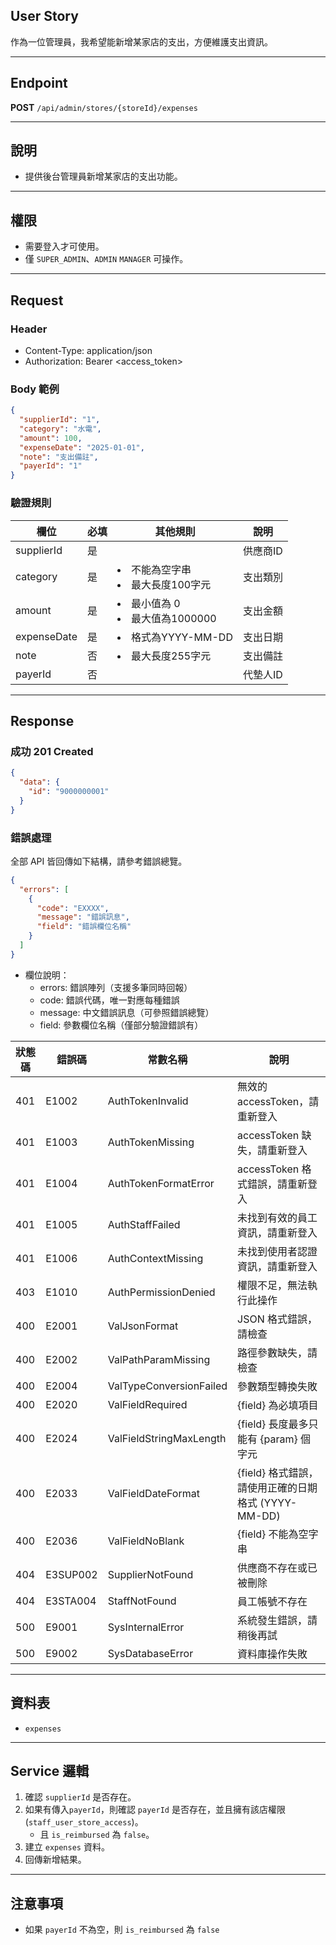 ## User Story

作為一位管理員，我希望能新增某家店的支出，方便維護支出資訊。

---

## Endpoint

**POST** `/api/admin/stores/{storeId}/expenses`

---

## 說明

- 提供後台管理員新增某家店的支出功能。

---

## 權限

- 需要登入才可使用。
- 僅 `SUPER_ADMIN`、`ADMIN` `MANAGER` 可操作。

---

## Request

### Header

- Content-Type: application/json
- Authorization: Bearer <access_token>

### Body 範例

```json
{
  "supplierId": "1",
  "category": "水電",
  "amount": 100,
  "expenseDate": "2025-01-01",
  "note": "支出備註",
  "payerId": "1"
}
```

### 驗證規則

| 欄位        | 必填 | 其他規則                            | 說明     |
| ----------- | ---- | ----------------------------------- | -------- |
| supplierId  | 是   |                                     | 供應商ID |
| category    | 是   | <li>不能為空字串<li>最大長度100字元 | 支出類別 |
| amount      | 是   | <li>最小值為 0<li>最大值為1000000   | 支出金額 |
| expenseDate | 是   | <li>格式為YYYY-MM-DD                | 支出日期 |
| note        | 否   | <li>最大長度255字元                 | 支出備註 |
| payerId     | 否   |                                     | 代墊人ID |

---

## Response

### 成功 201 Created

```json
{
  "data": {
    "id": "9000000001"
  }
}
```

### 錯誤處理

全部 API 皆回傳如下結構，請參考錯誤總覽。

```json
{
  "errors": [
    {
      "code": "EXXXX",
      "message": "錯誤訊息",
      "field": "錯誤欄位名稱"
    }
  ]
}
```

- 欄位說明：
  - errors: 錯誤陣列（支援多筆同時回報）
  - code: 錯誤代碼，唯一對應每種錯誤
  - message: 中文錯誤訊息（可參照錯誤總覽）
  - field: 參數欄位名稱（僅部分驗證錯誤有）

| 狀態碼 | 錯誤碼   | 常數名稱                | 說明                                                |
| ------ | -------- | ----------------------- | --------------------------------------------------- |
| 401    | E1002    | AuthTokenInvalid        | 無效的 accessToken，請重新登入                      |
| 401    | E1003    | AuthTokenMissing        | accessToken 缺失，請重新登入                        |
| 401    | E1004    | AuthTokenFormatError    | accessToken 格式錯誤，請重新登入                    |
| 401    | E1005    | AuthStaffFailed         | 未找到有效的員工資訊，請重新登入                    |
| 401    | E1006    | AuthContextMissing      | 未找到使用者認證資訊，請重新登入                    |
| 403    | E1010    | AuthPermissionDenied    | 權限不足，無法執行此操作                            |
| 400    | E2001    | ValJsonFormat           | JSON 格式錯誤，請檢查                               |
| 400    | E2002    | ValPathParamMissing     | 路徑參數缺失，請檢查                                |
| 400    | E2004    | ValTypeConversionFailed | 參數類型轉換失敗                                    |
| 400    | E2020    | ValFieldRequired        | {field} 為必填項目                                  |
| 400    | E2024    | ValFieldStringMaxLength | {field} 長度最多只能有 {param} 個字元               |
| 400    | E2033    | ValFieldDateFormat      | {field} 格式錯誤，請使用正確的日期格式 (YYYY-MM-DD) |
| 400    | E2036    | ValFieldNoBlank         | {field} 不能為空字串                                |
| 404    | E3SUP002 | SupplierNotFound        | 供應商不存在或已被刪除                              |
| 404    | E3STA004 | StaffNotFound           | 員工帳號不存在                                      |
| 500    | E9001    | SysInternalError        | 系統發生錯誤，請稍後再試                            |
| 500    | E9002    | SysDatabaseError        | 資料庫操作失敗                                      |

---

## 資料表

- `expenses`

---

## Service 邏輯

1. 確認 `supplierId` 是否存在。
2. 如果有傳入`payerId`，則確認 `payerId` 是否存在，並且擁有該店權限(`staff_user_store_access`)。
   - 且 `is_reimbursed` 為 `false`。
3. 建立 `expenses` 資料。
4. 回傳新增結果。

---

## 注意事項

- 如果 `payerId` 不為空，則 `is_reimbursed` 為 `false`
